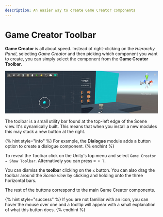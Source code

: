 ```yaml
---
description: An easier way to create Game Creator components
---
```


# Game Creator Toolbar

**Game Creator** is all about speed. Instead of right-clicking on the _Hierarchy Panel_, selecting _Game Creator_ and then picking which component you want to create, you can simply select the component from the **Game Creator Toolbar**.

![](../.gitbook/assets/toolbar.jpg)

The toolbar is a small utility bar found at the top-left edge of the Scene view. It's dynamically built. This means that when you install a new modules this may stack a new button at the right.

{% hint style="info" %}
For example, the **Dialogue** module adds a button option to create a dialogue component.
{% endhint %}

To reveal the Toolbar click on the Unity's top menu and select `Game Creator → Show Toolbar`. Alternatively you can press `⌘ + T`.

You can dismiss the **toolbar** clicking on the `x` button. You can also drag the toolbar around the _Scene view_ by clicking and holding onto the three horizontal bars.

The rest of the buttons correspond to the main Game Creator components.

{% hint style="success" %}
If you are not familiar with an icon, you can hover the mouse over one and a tooltip will appear with a small explanation of what this button does.
{% endhint %}

